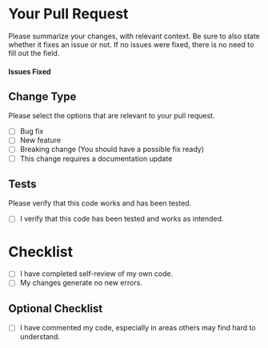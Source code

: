 # Your Pull Request

Please summarize your changes, with relevant context. Be sure to also state whether it fixes an issue or not. If no issues were fixed, there is no need to fill out the field.


#### Issues Fixed


## Change Type

Please select the options that are relevant to your pull request.

- [ ] Bug fix
- [ ] New feature
- [ ] Breaking change (You should have a possible fix ready)
- [ ] This change requires a documentation update

## Tests

Please verify that this code works and has been tested.

- [ ] I verify that this code has been tested and works as intended.

# Checklist

- [ ] I have completed self-review of my own code.
- [ ] My changes generate no new errors.

## Optional Checklist
- [ ] I have commented my code, especially in areas others may find hard to understand.